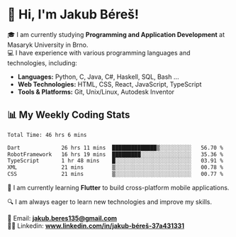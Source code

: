 # 👋 Hi, I'm Jakub Béreš!

🎓 I am currently studying **Programming and Application Development** at Masaryk University in Brno.  
💻 I have experience with various programming languages and technologies, including:  
   - **Languages:** Python, C, Java, C#, Haskell, SQL, Bash ...  
   - **Web Technologies:** HTML, CSS, React, JavaScript, TypeScript  
   - **Tools & Platforms:** Git, Unix/Linux, Autodesk Inventor

## 📊 My Weekly Coding Stats
<!--START_SECTION:waka-->

```txt
Total Time: 46 hrs 6 mins

Dart             26 hrs 11 mins  ██████████████▒░░░░░░░░░░   56.70 %
RobotFramework   16 hrs 19 mins  █████████░░░░░░░░░░░░░░░░   35.36 %
TypeScript       1 hr 48 mins    █░░░░░░░░░░░░░░░░░░░░░░░░   03.91 %
XML              21 mins         ▒░░░░░░░░░░░░░░░░░░░░░░░░   00.78 %
CSS              21 mins         ▒░░░░░░░░░░░░░░░░░░░░░░░░   00.77 %
```

<!--END_SECTION:waka-->

🚀 I am currently learning **Flutter** to build cross-platform mobile applications.  

🔍 I am always eager to learn new technologies and improve my skills.  

📩 Email:        **jakub.beres135@gmail.com**  
🧑‍💻 Linkedin:     **www.linkedin.com/in/jakub-béreš-37a431331**


